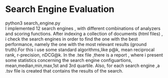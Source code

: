 # Search Engine Evaluation
python3 search_engine.py \
I implemented 12 search engines , with different combinations of analyzers and scoring functions.
After indexing a collection of documents (html files) , i check the search engines in order to find the one with the best performance,
namely the one with the most relevant results (ground truth).For this i use some standard algorithms,like p@k, mean reciprocal rank, r-precision, nDCG@k.
In the .tex file ,there is a report , where i present some statistics concerning the search engine configuartions, mean,median,min,max,1st and 3rd quartile.
Also, for each search engine ,a .tsv file is created that contains the results of the search.
